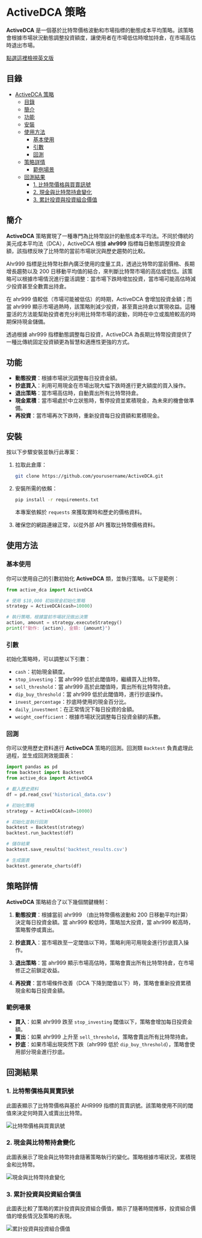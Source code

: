 # ActiveDCA 策略

**ActiveDCA** 是一個基於比特幣價格波動和市場指標的動態成本平均策略。該策略會根據市場狀況動態調整投資額度，讓使用者在市場低估時增加持倉，在市場高估時退出市場。

[點選這裡檢視英文版](README.md)

## 目錄

- [ActiveDCA 策略](#activedca-策略)
  - [目錄](#目錄)
  - [簡介](#簡介)
  - [功能](#功能)
  - [安裝](#安裝)
  - [使用方法](#使用方法)
    - [基本使用](#基本使用)
    - [引數](#引數)
    - [回測](#回測)
  - [策略詳情](#策略詳情)
    - [範例場景](#範例場景)
  - [回測結果](#回測結果)
    - [1. 比特幣價格與買賣訊號](#1-比特幣價格與買賣訊號)
    - [2. 現金與比特幣持倉變化](#2-現金與比特幣持倉變化)
    - [3. 累計投資與投資組合價值](#3-累計投資與投資組合價值)

## 簡介

**ActiveDCA** 策略實現了一種專門為比特幣設計的動態成本平均法。不同於傳統的美元成本平均法（DCA），ActiveDCA 根據 **ahr999** 指標每日動態調整投資金額，該指標反映了比特幣的當前市場狀況與歷史趨勢的比較。

Ahr999 指標是比特幣社群內廣泛使用的度量工具，透過比特幣的當前價格、長期增長趨勢以及 200 日移動平均值的結合，來判斷比特幣市場的高估或低估。該策略可以根據市場情況進行靈活調整：當市場下跌時增加投資，當市場可能高估時減少投資甚至全數賣出持倉。

在 ahr999 值較低（市場可能被低估）的時期，ActiveDCA 會增加投資金額；而當 ahr999 顯示市場過熱時，該策略則減少投資，甚至賣出持倉以實現收益。這種靈活的方法能幫助投資者充分利用比特幣市場的波動，同時在中立或風險較高的時期保持現金儲備。

透過根據 ahr999 指標動態調整每日投資，ActiveDCA 為長期比特幣投資提供了一種比傳統固定投資額更為智慧和適應性更強的方式。

## 功能

- **動態投資**：根據市場狀況調整每日投資金額。
- **抄底買入**：利用可用現金在市場出現大幅下跌時進行更大額度的買入操作。
- **退出策略**：當市場高估時，自動賣出所有比特幣持倉。
- **現金累積**：當市場處於中立狀態時，暫停投資並累積現金，為未來的機會做準備。
- **再投資**：當市場再次下跌時，重新投資每日投資額和累積現金。

## 安裝

按以下步驟安裝並執行此專案：

1. 拉取此倉庫：

   ```bash
   git clone https://github.com/yourusername/ActiveDCA.git
   ```

2) 安裝所需的依賴：

   ```bash
   pip install -r requirements.txt
   ```

   本專案依賴於 `requests` 來獲取實時和歷史的價格資料。

3) 確保您的網路連線正常，以從外部 API 獲取比特幣價格資料。

## 使用方法

### 基本使用

你可以使用自己的引數初始化 **ActiveDCA** 類，並執行策略。以下是範例：

```python
from active_dca import ActiveDCA

# 使用 $10,000 初始現金初始化策略
strategy = ActiveDCA(cash=10000)

# 執行策略，根據當前市場狀況做出決策
action, amount = strategy.executeStrategy()
print(f"動作: {action}, 金額: {amount}")
```

### 引數

初始化策略時，可以調整以下引數：

- `cash`：初始現金額度。
- `stop_investing`：當 ahr999 低於此閾值時，繼續買入比特幣。
- `sell_threshold`：當 ahr999 高於此閾值時，賣出所有比特幣持倉。
- `dip_buy_threshold`：當 ahr999 低於此閾值時，進行抄底操作。
- `invest_percentage`：抄底時使用的現金百分比。
- `daily_investment`：在正常情況下每日投資的金額。
- `weight_coefficient`：根據市場狀況調整每日投資金額的系數。

### 回測

你可以使用歷史資料進行 **ActiveDCA** 策略的回測。回測類 `Backtest` 負責處理此過程，並生成回測效能圖表：

```python
import pandas as pd
from backtest import Backtest
from active_dca import ActiveDCA

# 載入歷史資料
df = pd.read_csv('historical_data.csv')

# 初始化策略
strategy = ActiveDCA(cash=10000)

# 初始化並執行回測
backtest = Backtest(strategy)
backtest.run_backtest(df)

# 儲存結果
backtest.save_results('backtest_results.csv')

# 生成圖表
backtest.generate_charts(df)
```

## 策略詳情

**ActiveDCA** 策略結合了以下幾個關鍵機制：

1. **動態投資**：根據當前 ahr999 （由比特幣價格波動和 200 日移動平均計算）決定每日投資金額。當 ahr999 較低時，策略加大投資，當 ahr999 較高時，策略暫停或賣出。

2. **抄底買入**：當市場跌至一定閾值以下時，策略利用可用現金進行抄底買入操作。

3. **退出策略**：當 ahr999 顯示市場高估時，策略會賣出所有比特幣持倉，在市場修正之前鎖定收益。

4. **再投資**：當市場條件改善（DCA 下降到閾值以下）時，策略會重新投資累積現金和每日投資金額。

### 範例場景

- **買入**：如果 ahr999 跌至 `stop_investing` 閾值以下，策略會增加每日投資金額。
- **賣出**：如果 ahr999 上升至 `sell_threshold`，策略會賣出所有比特幣持倉。
- **抄底**：如果市場出現突然下跌（ahr999 低於 `dip_buy_threshold`），策略會使用部分現金進行抄底。

## 回測結果

### 1. 比特幣價格與買賣訊號
此圖表顯示了比特幣價格與基於 AHR999 指標的買賣訊號。該策略使用不同的閾值來決定何時買入或賣出比特幣。

![比特幣價格與買賣訊號](./imgs/bitcoin_price_with_buy_sell_thresholds.png)

### 2. 現金與比特幣持倉變化
此圖表展示了現金與比特幣持倉隨著策略執行的變化。策略根據市場狀況，累積現金和比特幣。

![現金與比特幣持倉變化](./imgs/cash_and_bitcoin_holdings_with_darker_color.png)

### 3. 累計投資與投資組合價值
此圖表比較了策略的累計投資與投資組合價值，顯示了隨著時間推移，投資組合價值的增長情況及策略的表現。

![累計投資與投資組合價值](./imgs/cumulative_investment_vs_portfolio_value_with_last_value.png)